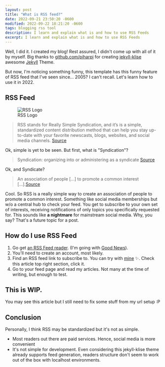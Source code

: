 ```yaml
---
layout: post
title: "What is RSS feed?"
date: 2022-09-21 23:50:20 -0600
modified: 2022-09-22 18:21:20 -0600
tags: blogging rss tool
description: I learn and explain what is and how to use RSS Feeds
excerpt: I learn and explain what is and how to use RSS Feeds
---
```


Well, I did it. I created my blog! Rest assured, I didn't come up with all of it by myself. Big thanks to [github.com/piharpi][piharpi] for creating [jekyll-klise][jekyll-klise] awesome [Jekyll][jekyll-home] Theme.

But now, I'm noticing something funny, this template has this funny feature of RSS feed that I've seen since... 2005? I can't recall. Let's learn how to use it in 2022.

## RSS Feed

<figure>
<img src="{{page.url}}/rss-logo.png" alt="RSS Logo">
<figcaption>RSS Logo</figcaption>
</figure>

> RSS stands for Really Simple Syndication, and it’s is a simple, standardized content distribution method that can help you stay up-to-date with your favorite newscasts, blogs, websites, and social media channels. [Source][rss-lifewire]

Ok, simple is yet to be seen. But first, what is "Syndication"?

> Syndication: organizing into or administering as a syndicate [Source][syndication]

Ok, and Syndicate?

> An association of people [...] to promote a common interest [...].[Source][syndicate]

Cool. So RSS is a really simple way to create an association of people to promote a common interest. Something like social media memberships but w/o a central hub to check your feed. You get to subscribe to your own set of interests, receiving notifications of only topics you specifically requested for. This sounds like **a nightmare** for mainstream social media. Why, you say? That's a future topic for a post.

## How do I use RSS Feed

1. Go get [an RSS Feed reader][top-7-readers]. (I'm going with [Good News][good-news]).
2. You'll need to create an account, most likely.
3. Find an RSS feed link to subscribe to. You can try with [mine](/feed.xml) ✨. Check this article top right section, click it.
4. Go to your feed page and read my articles. Not many at the time of writing, but enough to test.

## This is WIP.

You may see this article but I still need to fix some stuff from my url setup :P

## Conclusion

Personally, I think RSS may be standardized but it's not as simple.

- Most readers out there are paid services. Hence, social media is more convenient
- It's not simple for development. Even considering this jekyll-klise theme already supports feed generation, readers structure don't seem to work out of the box with localhost environments.

[piharpi]: https://github.com/piharpi
[jekyll-home]: https://jekyllrb.com/
[jekyll-klise]: https://github.com/piharpi/jekyll-klise
[rss-lifewire]: https://www.lifewire.com/what-is-an-rss-feed-4684568
[syndication]: https://www.wordnik.com/words/syndication
[syndicate]: https://www.wordnik.com/words/syndicate
[top-7-readers]: https://bloggingwizard.com/free-rss-feed-readers/
[good-news]: https://goodnews.click/